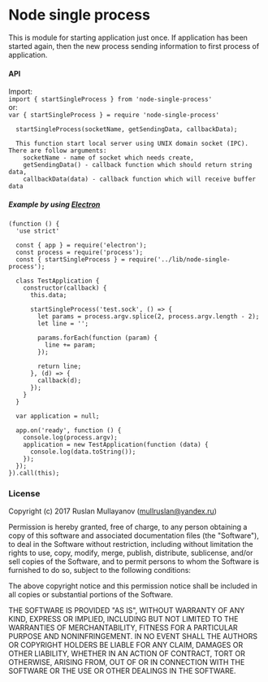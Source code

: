 # Node single process
This is module for starting application just once. If application has been started again, then the new process sending information to first process of application.

#### API

  Import:  
    `import { startSingleProcess } from 'node-single-process'`  
  or:  
    `var { startSingleProcess } = require 'node-single-process'`

```
  startSingleProcess(socketName, getSendingData, callbackData);

  This function start local server using UNIX domain socket (IPC). There are follow arguments:
    socketName - name of socket which needs create,
    getSendingData() - callback function which should return string data,
    callbackData(data) - callback function which will receive buffer data

```
##### Example by using [Electron](https://electron.atom.io/ "Site")
```
(function () {
  'use strict'

  const { app } = require('electron');
  const process = require('process');
  const { startSingleProcess } = require('../lib/node-single-process');

  class TestApplication {
    constructor(callback) {
      this.data;

      startSingleProcess('test.sock', () => {
        let params = process.argv.splice(2, process.argv.length - 2);
        let line = '';

        params.forEach(function (param) {
          line += param;
        });

        return line;
      }, (d) => {
        callback(d);
      });
    }
  }

  var application = null;

  app.on('ready', function () {
    console.log(process.argv);
    application = new TestApplication(function (data) {
      console.log(data.toString());
    });
  });
}).call(this);
```

### License
Copyright (c) 2017 Ruslan Mullayanov (<mullruslan@yandex.ru>)

Permission is hereby granted, free of charge, to any person obtaining a copy of this software and associated documentation files (the "Software"), to deal in the Software without restriction, including without limitation the rights to use, copy, modify, merge, publish, distribute, sublicense, and/or sell copies of the Software, and to permit persons to whom the Software is furnished to do so, subject to the following conditions:

The above copyright notice and this permission notice shall be included in all copies or substantial portions of the Software.

THE SOFTWARE IS PROVIDED "AS IS", WITHOUT WARRANTY OF ANY KIND, EXPRESS OR IMPLIED, INCLUDING BUT NOT LIMITED TO THE WARRANTIES OF MERCHANTABILITY, FITNESS FOR A PARTICULAR PURPOSE AND NONINFRINGEMENT. IN NO EVENT SHALL THE AUTHORS OR COPYRIGHT HOLDERS BE LIABLE FOR ANY CLAIM, DAMAGES OR OTHER LIABILITY, WHETHER IN AN ACTION OF CONTRACT, TORT OR OTHERWISE, ARISING FROM, OUT OF OR IN CONNECTION WITH THE SOFTWARE OR THE USE OR OTHER DEALINGS IN THE SOFTWARE.
